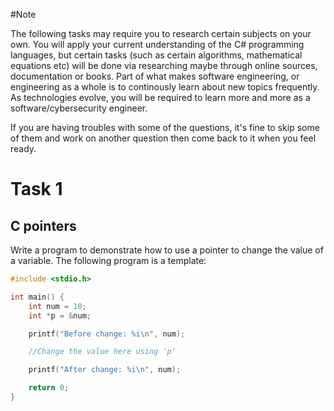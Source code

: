#Note

The following tasks may require you to research certain subjects on your own. You will apply your current understanding of the C# programming languages, but certain tasks (such as certain algorithms, mathematical equations etc) will be done via researching maybe through online sources, documentation or books. Part of what makes software engineering, or engineering as a whole is to continously learn about new topics frequently. As technologies evolve, you will be required to learn more and more as a software/cybersecurity engineer.

If you are having troubles with some of the questions, it's fine to skip some of them and work on another question then come back to it when you feel ready.

# Task 1
## C pointers
Write a program to demonstrate how to use a pointer to change the value of a variable. The following program is a template:
```c
#include <stdio.h>

int main() {
    int num = 10;
    int *p = &num;

    printf("Before change: %i\n", num);

    //Change the value here using 'p'

    printf("After change: %i\n", num);

    return 0;
}
```
